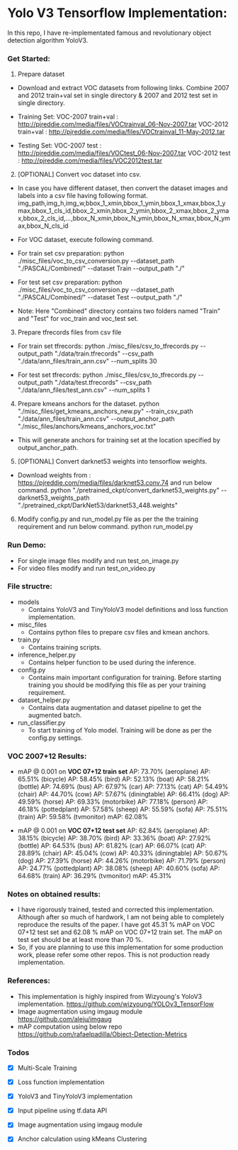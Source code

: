 # Yolo V3 Tensorflow Implementation:
In this repo, I have re-implementated famous and revolutionary object detection algorithm YoloV3.

### Get Started:
1. Prepare dataset
- Download and extract VOC datasets from following links. Combine 2007 and 2012 train+val set in single directory & 2007 and 2012 test set in single directory.

- Training Set:
VOC-2007 train+val  : http://pjreddie.com/media/files/VOCtrainval_06-Nov-2007.tar
VOC-2012 train+val  : http://pjreddie.com/media/files/VOCtrainval_11-May-2012.tar

- Testing Set:
VOC-2007 test       : http://pjreddie.com/media/files/VOCtest_06-Nov-2007.tar
VOC-2012 test       : http://pjreddie.com/media/files/VOC2012test.tar

2. [OPTIONAL] Convert voc dataset into csv.
- In case you have different dataset, then convert the dataset images and labels into a csv file having following format.
img_path,img_h,img_w,bbox_1_xmin,bbox_1_ymin,bbox_1_xmax,bbox_1_ymax,bbox_1_cls_id,bbox_2_xmin,bbox_2_ymin,bbox_2_xmax,bbox_2_ymax,bbox_2_cls_id,...,bbox_N_xmin,bbox_N_ymin,bbox_N_xmax,bbox_N_ymax,bbox_N_cls_id

- For VOC dataset, execute following command.
- For train set csv preparation:
python ./misc_files/voc_to_csv_conversion.py --dataset_path "./PASCAL/Combined/" --dataset Train --output_path "./"
- For test set csv preparation:
python ./misc_files/voc_to_csv_conversion.py --dataset_path "./PASCAL/Combined/" --dataset Test --output_path "./"

- Note: Here "Combined" directory contains two folders named "Train" and "Test" for voc_train and voc_test set.

3. Prepare tfrecords files from csv file
- For train set tfrecords:
python ./misc_files/csv_to_tfrecords.py --output_path "./data/train.tfrecords" --csv_path "./data/ann_files/train_ann.csv" --num_splits 30

- For test set tfrecords:
python ./misc_files/csv_to_tfrecords.py --output_path "./data/test.tfrecords" --csv_path "./data/ann_files/test_ann.csv" --num_splits 1

4. Prepare kmeans anchors for the dataset.
python "./misc_files/get_kmeans_anchors_new.py" --train_csv_path "./data/ann_files/train_ann.csv" --output_anchor_path "./misc_files/anchors/kmeans_anchors_voc.txt"

- This will generate anchors for training set at the location specified by output_anchor_path.

5. [OPTIONAL] Convert darknet53 weights into tensorflow weights.
- Download weights from : https://pjreddie.com/media/files/darknet53.conv.74 and run below command.
python "./pretrained_ckpt/convert_darknet53_weights.py" --darknet53_weights_path "./pretrained_ckpt/DarkNet53/darknet53_448.weights"

6. Modify config.py and run_model.py file as per the the training requirement and run below command.
python run_model.py

### Run Demo:
- For single image files modify and run test_on_image.py
- For video files modify and run test_on_video.py

### File structre:
- models
    - Contains YoloV3 and TinyYoloV3 model definitions and loss function implementation.
- misc_files
    - Contains python files to prepare csv files and kmean anchors.
- train.py
    - Contains training scripts.
- inference_helper.py
    - Contains helper function to be used during the inference.
- config.py
    - Contains main important configuration for training. Before starting training you should be modifying this file as per your training requirement.
- dataset_helper.py
    - Contains data augmentation and dataset pipeline to get the augmented batch.
- run_classifier.py
    - To start training of Yolo model. Training will be done as per the config.py settings.

### VOC 2007+12 Results:
- mAP @ 0.001 on __VOC 07+12 train set__
AP: 73.70% (aeroplane)
AP: 65.51% (bicycle)
AP: 58.45% (bird)
AP: 52.13% (boat)
AP: 58.21% (bottle)
AP: 74.69% (bus)
AP: 67.97% (car)
AP: 77.13% (cat)
AP: 54.49% (chair)
AP: 44.70% (cow)
AP: 57.67% (diningtable)
AP: 66.41% (dog)
AP: 49.59% (horse)
AP: 69.33% (motorbike)
AP: 77.18% (person)
AP: 46.18% (pottedplant)
AP: 57.58% (sheep)
AP: 55.59% (sofa)
AP: 75.51% (train)
AP: 59.58% (tvmonitor)
mAP: 62.08%

- mAP @ 0.001 on __VOC 07+12 test set__
AP: 62.84% (aeroplane)
AP: 38.15% (bicycle)
AP: 38.70% (bird)
AP: 33.36% (boat)
AP: 27.92% (bottle)
AP: 64.53% (bus)
AP: 61.82% (car)
AP: 66.07% (cat)
AP: 28.89% (chair)
AP: 45.04% (cow)
AP: 40.33% (diningtable)
AP: 50.67% (dog)
AP: 27.39% (horse)
AP: 44.26% (motorbike)
AP: 71.79% (person)
AP: 24.77% (pottedplant)
AP: 38.08% (sheep)
AP: 40.60% (sofa)
AP: 64.68% (train)
AP: 36.29% (tvmonitor)
mAP: 45.31%

### Notes on obtained results:
- I have rigorously trained, tested and corrected this implementation. Although after so much of hardwork, I am not being able to completely reproduce the results of the paper. I have got 45.31 % mAP on VOC 07+12 test set and 62.08 % mAP on VOC 07+12 train set. The mAP on test set should be at least more than 70 %. 
- So, if you are planning to use this implementation for some production work, please refer some other repos. This is not production ready implementation.

### References:
- This implementation is highly inspired from Wizyoung's YoloV3 implementation. 
https://github.com/wizyoung/YOLOv3_TensorFlow
- Image augmentation using imgaug module
https://github.com/aleju/imgaug
- mAP computation using below repo
https://github.com/rafaelpadilla/Object-Detection-Metrics

### Todos
 - [x] Multi-Scale Training
 - [x] Loss function implementation
 - [x] YoloV3 and TinyYoloV3 implementation
 - [x] Input pipeline using tf.data API
 - [x] Image augmentation using imgaug module
 - [x] Anchor calculation using kMeans Clustering

